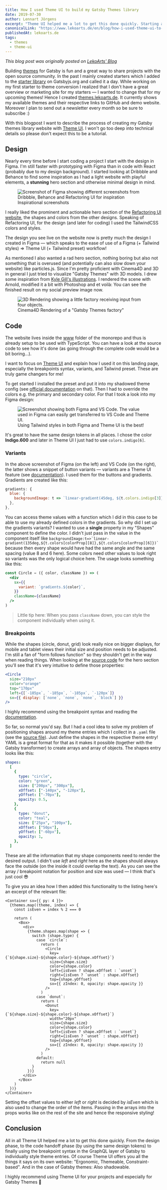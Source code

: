 ```yaml
---
title: How I used Theme UI to build my Gatsby Themes library
date: 2019-07-30
author: Lennart Jörgens
excerpt: "Theme UI helped me a lot to get this done quickly. Starting at the Design to Code Handoff (by using the same design tokens) and ending at using the breakpoint syntax in the GraphQL layer of Gatsby to individually style theme entries."
canonicalLink: "https://www.lekoarts.de/en/blog/how-i-used-theme-ui-to-build-my-gatsby-themes-library"
publishedAt: lekoarts.de
tags:
  - themes
  - theme-ui
---
```


_This blog post was originally posted on [LekoArts' Blog](https://www.lekoarts.de/en/blog/how-i-used-theme-ui-to-build-my-gatsby-themes-library)_

Building [themes](https://www.gatsbyjs.org/blog/2019-07-03-announcing-stable-release-gatsby-themes/) for Gatsby is fun and a great way to share projects with the open source community. In the past I mainly created starters which I added to the [starter library](https://www.gatsbyjs.org/starters/?v=2) on Gatsbyjs.org and called it a day. While working on my first starter to theme conversion I realized that I don't have a great overview or marketing site for my starters — I wanted to change that for my upcoming themes! Hence I created [themes.lekoarts.de](https://themes.lekoarts.de). It currently shows my available themes and their respective links to GitHub and demo website. Moreover I plan to send out a newsletter every month so be sure to subscribe :)

With this blogpost I want to describe the process of creating my Gatsby themes library website with [Theme UI](https://theme-ui.com/). I won't go too deep into technical details so please don't expect this to be a tutorial.

## Design

Nearly every time before I start coding a project I start with the design in Figma. I'm still faster with prototyping with Figma than in code with React (probably due to my design background). I started looking at Dribbble and Behance to find some inspiration as I had a light website with playful elements, a **stunning** hero section and otherwise minimal design in mind.

<figure>
  <img
    src="./images/behance-dribbble-inspiration.png"
    alt="Screenshot of Figma showing different screenshots from Dribbble, Behance and Refactoring UI for inspiration"
  />
  <figcaption>Inspirational screenshots</figcaption>
</figure>

I really liked the prominent and actionable hero section of the [Refactoring UI website](https://refactoringui.com/), the shapes and colors from the other designs. Speaking of Refactoring UI, for the design (and later for coding) I used the TailwindCSS colors and styles.

The design you see live on the website now is pretty much the design I created in Figma — which speaks to the ease of use of a Figma (+ Tailwind styles) => Theme UI (+ Tailwind preset) workflow!

As mentioned I also wanted a rad hero section, nothing boring but also not something that is overused (and potentially can also slow down your website) like particles.js. Since I'm pretty proficient with Cinema4D and 3D in general I just tried to visualize "Gatsby Themes" with 3D models. I drew some inspiration from [Kyle Gill's illustrations](https://kylegill.com/blog/2019-04-22-a-simple-guide-to-gatsby-themes/index). I rendered the scene with Arnold, modified it a bit with Photoshop and et voilà: You can see the finished result on my social preview image now.

<figure>
  <img
    src="./images/gatsby-themes-3d-illustration.png"
    alt="3D Rendering showing a little factory receiving input from four objects."
  />
  <figcaption>Cinema4D Rendering of a "Gatsby Themes factory"</figcaption>
</figure>

## Code

The website lives inside the [www](https://github.com/LekoArts/gatsby-themes/tree/master/www) folder of the monorepo and thus is already setup to be used with TypeScript. You can have a look at the source code to see how it's done (as going through the complete code would be a bit boring...).

I want to focus on [Theme UI](https://theme-ui.com/) and explain how I used it on this landing page, especially the breakpoints syntax, variants, and Tailwind preset. These are truly game changers for me!

To get started I installed the preset and put it into my shadowed theme config (see [official documentation](https://theme-ui.com/presets) on that). Then I had to override the colors e.g. the primary and secondary color. For that I took a look into my Figma design:

<figure>
  <img
    src="./images/figma-theme-ui-handoff.png"
    alt="Screenshot showing both Figma and VS Code. The value used in Figma can easily get transferred to VS Code and Theme UI."
  />
  <figcaption>
    Using Tailwind styles in both Figma and Theme UI is the best!
  </figcaption>
</figure>

It's great to have the same design tokens in all places. I chose the color **Indigo.600** and later in Theme UI I just had to use `colors.indigo[6]`.

### Variants

In the above screenshot of Figma (on the left) and VS Code (on the right), the latter shows a snippet of button variants — variants are a Theme UI feature (see [documentation](https://theme-ui.com/guides/variants)). I used them for the buttons and gradients. Gradients are created like this:

```js:title=src/gatsby-plugin-theme-ui/index.js
gradients: {
  blue: {
    backgroundImage: t => `linear-gradient(45deg, ${t.colors.indigo[3]}, ${t.colors.indigo[5]})`,
  },
},
```

You can access theme values with a function which I did in this case to be able to use my already defined colors in the gradients. So why did I set up the gradients variants? I wanted to use a **single** property in my "Shapes" component to define the color. I didn't just pass in the value in the component itself like `` backgroundImage:t=>`linear-gradient(135deg,${t.colors[colorProp][8]},${t.colors[colorProp][6]})` `` because then every shape would have had the same angle and the same spacing (value 8 and 6 here). Some colors need other values to look right so variants was the only logical choice here. The usage looks something like this:

```jsx
const Circle = ({ color, className }) => (
  <div
    sx={{
      variant: `gradients.${color}`,
    }}
    className={className}
  />
)
```

> Little tip here: When you pass `className` down, you can style the component individually when using it.

### Breakpoints

While the shapes (circle, donut, grid) look really nice on bigger displays, for mobile and tablet views their initial size and position needs to be adjusted. I'm still a fan of "form follows function" so they shouldn't get in the way when reading things. When looking at the [source code](https://github.com/LekoArts/gatsby-themes/blob/569722297e73d05e0063e0333c284741c174cc2f/www/src/components/hero.tsx) for the hero section you'll see that it's very intuitive to define those properties:

```jsx
<Circle
  size="210px"
  color="orange"
  top="170px"
  left={[`-185px`, `-185px`, `-185px`, `-120px`]}
  sx={{ display: [`none`, `none`, `none`, `block`] }}
/>
```

I highly recommend using the breakpoint syntax and reading the [documentation](https://theme-ui.com/getting-started#responsive-styles).

So far, so normal you'd say. But I had a cool idea to solve my problem of positioning shapes around my theme entries which I collect in a `.yaml` file (see the [source file](https://github.com/LekoArts/gatsby-themes/blob/master/www/data/themes.yaml)). Just define the shapes in the respective theme entry! YAML is a great format for that as it makes it possible (together with the Gatsby transformer) to create arrays and array of objects. The shapes entry looks like this:

```yaml
shapes:
  [
    {
      type: "circle",
      color: "green",
      size: ["200px", "300px"],
      xOffset: ["-140px", "-120px"],
      yOffset: ["-70px"],
      opacity: 0.5,
    },
    {
      type: "donut",
      color: "teal",
      size: ["25px", "100px"],
      xOffset: ["50px"],
      yOffset: ["-60px"],
      opacity: 1,
    },
  ]
```

These are all the information that my shape components need to render the desired output. I didn't use _left_ and _right_ here as the shapes should always face the outside (on the inside it could overlap the text). As you can see the array / breakpoint notation for position and size was used — I think that's just cool 😎

To give you an idea how I then added this functionality to the listing here's an excerpt of the relevant file:

```jsx:title=src/components/listing.tsx
<Container sx={{ py: 4 }}>
  {themes.map((theme, index) => {
    const isEven = index % 2 === 0

    return (
      <Box>
        <div>
          {theme.shapes.map(shape => {
            switch (shape.type) {
              case `circle`:
                return (
                  <Circle
                    key={`${shape.size}-${shape.color}-${shape.xOffset}`}
                    size={shape.size}
                    color={shape.color}
                    left={isEven ? shape.xOffset : `unset`}
                    right={isEven ? `unset` : shape.xOffset}
                    top={shape.yOffset}
                    sx={{ zIndex: 0, opacity: shape.opacity }}
                  />
                )
              case `donut`:
                return (
                  <Donut
                    key={`${shape.size}-${shape.color}-${shape.xOffset}`}
                    width="20px"
                    size={shape.size}
                    color={shape.color}
                    left={isEven ? shape.xOffset : `unset`}
                    right={isEven ? `unset` : shape.xOffset}
                    top={shape.yOffset}
                    sx={{ zIndex: 0, opacity: shape.opacity }}
                  />
                )
              default:
                return null
            }
          })}
        </div>
      </Box>
    )
  })}
</Container>
```

Setting the offset values to either _left_ or _right_ is decided by _isEven_ which is also used to change the order of the items. Passing in the arrays into the props works like on the rest of the site and hence the responsive styling!

## Conclusion

All in all Theme UI helped me a lot to get this done quickly. From the design phase, to the code handoff phase (by using the same design tokens) to finally using the breakpoint syntax in the GraphQL layer of Gatsby to individually style theme entries. Of course Theme UI offers you all the things it says on its own website: "Ergonomic, Themeable, Constraint-based". And in the case of Gatsby themes: Also shadowable.

I highly recommend using Theme UI for your projects and especially for Gatsby Themes 🎉
